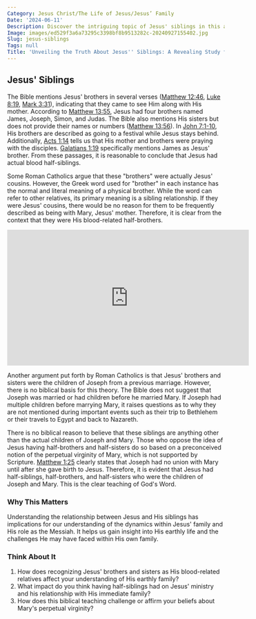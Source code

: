 ```yaml
---
Category: Jesus Christ/The Life of Jesus/Jesus’ Family
Date: '2024-06-11'
Description: Discover the intriguing topic of Jesus' siblings in this article, exploring historical and biblical perspectives on his family relationships. Unveil the lesser-known aspects of Jesus' life through the lens of his siblings.
Image: images/ed529f3a6a73295c3398bf8b9513282c-20240927155402.jpg
Slug: jesus-siblings
Tags: null
Title: 'Unveiling the Truth About Jesus'' Siblings: A Revealing Study for Christian Believers'
---
```


## Jesus' Siblings

The Bible mentions Jesus' brothers in several verses ([Matthew 12:46](https://www.bibleref.com/Matthew/12/Matthew-12-46.html), [Luke 8:19](https://www.bibleref.com/Luke/8/Luke-8-19.html), [Mark 3:31](https://www.bibleref.com/Mark/3/Mark-3-31.html)), indicating that they came to see Him along with His mother. According to [Matthew 13:55](https://www.bibleref.com/Matthew/13/Matthew-13-55.html), Jesus had four brothers named James, Joseph, Simon, and Judas. The Bible also mentions His sisters but does not provide their names or numbers ([Matthew 13:56](https://www.bibleref.com/Matthew/13/Matthew-13-56.html)). In [John 7:1-10](https://www.bibleref.com/John/7/John-7-1.html), His brothers are described as going to a festival while Jesus stays behind. Additionally, [Acts 1:14](https://www.bibleref.com/Acts/1/Acts-1-14.html) tells us that His mother and brothers were praying with the disciples. [Galatians 1:19](https://www.bibleref.com/Galatians/1/Galatians-1-19.html) specifically mentions James as Jesus' brother. From these passages, it is reasonable to conclude that Jesus had actual blood half-siblings.

Some Roman Catholics argue that these "brothers" were actually Jesus' cousins. However, the Greek word used for "brother" in each instance has the normal and literal meaning of a physical brother. While the word can refer to other relatives, its primary meaning is a sibling relationship. If they were Jesus' cousins, there would be no reason for them to be frequently described as being with Mary, Jesus' mother. Therefore, it is clear from the context that they were His blood-related half-brothers.


<iframe width="560" height="315" src="https://www.youtube.com/embed/bMng55EULjI" frameborder="0" allow="autoplay; encrypted-media" allowfullscreen></iframe>


Another argument put forth by Roman Catholics is that Jesus' brothers and sisters were the children of Joseph from a previous marriage. However, there is no biblical basis for this theory. The Bible does not suggest that Joseph was married or had children before he married Mary. If Joseph had multiple children before marrying Mary, it raises questions as to why they are not mentioned during important events such as their trip to Bethlehem or their travels to Egypt and back to Nazareth.

There is no biblical reason to believe that these siblings are anything other than the actual children of Joseph and Mary. Those who oppose the idea of Jesus having half-brothers and half-sisters do so based on a preconceived notion of the perpetual virginity of Mary, which is not supported by Scripture. [Matthew 1:25](https://www.bibleref.com/Matthew/1/Matthew-1-25.html) clearly states that Joseph had no union with Mary until after she gave birth to Jesus. Therefore, it is evident that Jesus had half-siblings, half-brothers, and half-sisters who were the children of Joseph and Mary. This is the clear teaching of God's Word.

### Why This Matters

Understanding the relationship between Jesus and His siblings has implications for our understanding of the dynamics within Jesus' family and His role as the Messiah. It helps us gain insight into His earthly life and the challenges He may have faced within His own family.

### Think About It

1. How does recognizing Jesus' brothers and sisters as His blood-related relatives affect your understanding of His earthly family?
2. What impact do you think having half-siblings had on Jesus' ministry and his relationship with His immediate family?
3. How does this biblical teaching challenge or affirm your beliefs about Mary's perpetual virginity?